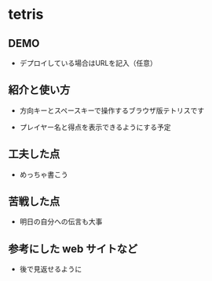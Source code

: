 # tetris

## DEMO

  - デプロイしている場合はURLを記入（任意）

## 紹介と使い方

  - 方向キーとスペースキーで操作するブラウザ版テトリスです

  - プレイヤー名と得点を表示できるようにする予定

## 工夫した点

  - めっちゃ書こう

## 苦戦した点

  - 明日の自分への伝言も大事

## 参考にした web サイトなど

  - 後で見返せるように
